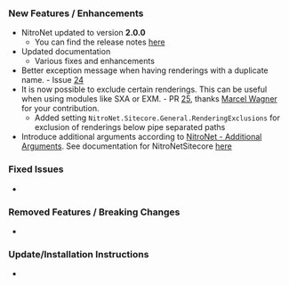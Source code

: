 ### New Features / Enhancements
- NitroNet updated to version **2.0.0**
	- You can find the release notes [here](https://github.com/namics/NitroNet/releases/tag/2.0.0)
- Updated documentation
	- Various fixes and enhancements
- Better exception message when having renderings with a duplicate name. - Issue [24](https://github.com/namics/NitroNetSitecore/issues/24)
- It is now possible to exclude certain renderings. This can be useful when using modules like SXA or EXM. - PR [25](https://github.com/namics/NitroNetSitecore/pull/25), thanks [Marcel Wagner](https://github.com/m-wagn) for your contribution.
	- Added setting `NitroNet.Sitecore.General.RenderingExclusions` for exclusion of renderings below pipe separated paths
- Introduce additional arguments according to [NitroNet - Additional Arguments](https://github.com/namics/NitroNet/blob/master/docs/additional-arguments.md). See documentation for NitroNetSitecore [here](../samples.md#additional-arguments)

### Fixed Issues
-

### Removed Features / Breaking Changes
-

### Update/Installation Instructions
-